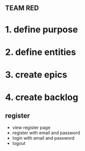 ## TEAM     RED

# 1. define purpose

# 2. define entities

# 3. create epics

# 4. create backlog

## register

- view register page
- register with email and password
- login with email and password
- logout
